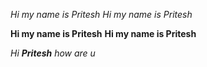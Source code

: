 *Hi my name is Pritesh*
_Hi my name is Pritesh_

**Hi my name is Pritesh**
__Hi my name is Pritesh__

_Hi **Pritesh** how are u_
